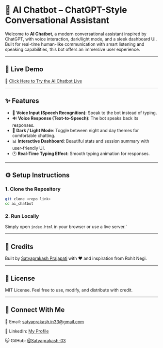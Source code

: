# 🤖 AI Chatbot – ChatGPT-Style Conversational Assistant

Welcome to **AI Chatbot**, a modern conversational assistant inspired by ChatGPT, with voice interaction, dark/light mode, and a sleek dashboard UI. Built for real-time human-like communication with smart listening and speaking capabilities, this bot offers an immersive user experience.

---

## 🚀 Live Demo

🔗 [Click Here to Try the AI Chatbot Live](https://priya-gupta-chatbot.netlify.app/)

---

## ✨ Features

- 🎤 **Voice Input (Speech Recognition)**: Speak to the bot instead of typing.
- 🔊 **Voice Response (Text-to-Speech)**: The bot speaks back its responses.
- 🌙 **Dark / Light Mode**: Toggle between night and day themes for comfortable chatting.
- 📊 **Interactive Dashboard**: Beautiful stats and session summary with user-friendly UI.
- 🕐 **Real-Time Typing Effect**: Smooth typing animation for responses.

---

## ⚙️ Setup Instructions

### 1. Clone the Repository

```bash
git clone <repo link>
cd ai_chatbot
````

### 2. Run Locally

Simply open `index.html` in your browser or use a live server.`

---

## 🙌 Credits

Built by [Satyaprakash Prajapati](www.linkedin.com/in/satyaprakash-prajapati03) with ❤️ and inspiration from Rohit Negi.

---

## 📜 License

MIT License. Feel free to use, modify, and distribute with credit.

---

## 🤝 Connect With Me

📧 Email: [satyaprakash.in33@gmail.com](satyaprakash.in33@gmail.com)

💼 LinkedIn: [My Profile](www.linkedin.com/in/satyaprakash-prajapati03)

🐱 GitHub: [@Satyaprakash-03](https://github.com/satyaprakash-03)
